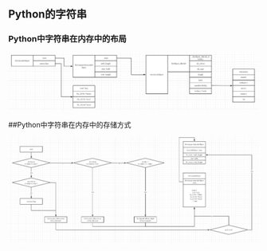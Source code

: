 ## Python的字符串

### Python中字符串在内存中的布局

![image-20201101214104873](字符串.assets/image-20201101214104873.png)

##Python中字符串在内存中的存储方式

![image-20201102230127358](字符串.assets/image-20201102230127358.png)
